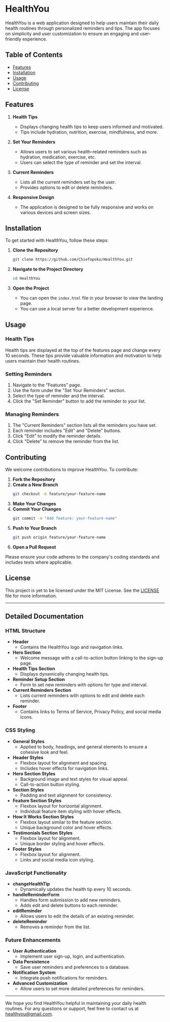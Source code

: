 # HealthYou

HealthYou is a web application designed to help users maintain their daily health routines through personalized reminders and tips. The app focuses on simplicity and user customization to ensure an engaging and user-friendly experience.

## Table of Contents

- [Features](#features)
- [Installation](#installation)
- [Usage](#usage)
- [Contributing](#contributing)
- [License](#license)

## Features

1. **Health Tips**
    - Displays changing health tips to keep users informed and motivated.
    - Tips include hydration, nutrition, exercise, mindfulness, and more.

2. **Set Your Reminders**
    - Allows users to set various health-related reminders such as hydration, medication, exercise, etc.
    - Users can select the type of reminder and set the interval.

3. **Current Reminders**
    - Lists all the current reminders set by the user.
    - Provides options to edit or delete reminders.

4. **Responsive Design**
    - The application is designed to be fully responsive and works on various devices and screen sizes.

## Installation

To get started with HealthYou, follow these steps:

1. **Clone the Repository**
    ```bash
    git clone https://github.com/Chiefopoku/HealthYou.git
    ```

2. **Navigate to the Project Directory**
    ```bash
    cd HealthYou
    ```

3. **Open the Project**
    - You can open the `index.html` file in your browser to view the landing page.
    - You can use a local server for a better development experience.

## Usage

### Health Tips

Health tips are displayed at the top of the features page and change every 10 seconds. These tips provide valuable information and motivation to help users maintain their health routines.

### Setting Reminders

1. Navigate to the "Features" page.
2. Use the form under the "Set Your Reminders" section.
3. Select the type of reminder and the interval.
4. Click the "Set Reminder" button to add the reminder to your list.

### Managing Reminders

1. The "Current Reminders" section lists all the reminders you have set.
2. Each reminder includes "Edit" and "Delete" buttons.
3. Click "Edit" to modify the reminder details.
4. Click "Delete" to remove the reminder from the list.

## Contributing

We welcome contributions to improve HealthYou. To contribute:

1. **Fork the Repository**
2. **Create a New Branch**
    ```bash
    git checkout -b feature/your-feature-name
    ```
3. **Make Your Changes**
4. **Commit Your Changes**
    ```bash
    git commit -m "Add feature: your-feature-name"
    ```
5. **Push to Your Branch**
    ```bash
    git push origin feature/your-feature-name
    ```
6. **Open a Pull Request**

Please ensure your code adheres to the company's coding standards and includes tests where applicable.

## License

This project is yet to be licensed under the MIT License. See the [LICENSE](LICENSE) file for more information.

---

## Detailed Documentation

### HTML Structure

- **Header**
    - Contains the HealthYou logo and navigation links.
- **Hero Section**
    - Welcome message with a call-to-action button linking to the sign-up page.
- **Health Tips Section**
    - Displays dynamically changing health tips.
- **Reminder Setup Section**
    - Form to set new reminders with options for type and interval.
- **Current Reminders Section**
    - Lists current reminders with options to edit and delete each reminder.
- **Footer**
    - Contains links to Terms of Service, Privacy Policy, and social media icons.

### CSS Styling

- **General Styles**
    - Applied to body, headings, and general elements to ensure a cohesive look and feel.
- **Header Styles**
    - Flexbox layout for alignment and spacing.
    - Includes hover effects for navigation links.
- **Hero Section Styles**
    - Background image and text styles for visual appeal.
    - Call-to-action button styling.
- **Section Styles**
    - Padding and text alignment for consistency.
- **Feature Section Styles**
    - Flexbox layout for horizontal alignment.
    - Individual feature item styling with hover effects.
- **How It Works Section Styles**
    - Flexbox layout similar to the feature section.
    - Unique background color and hover effects.
- **Testimonials Section Styles**
    - Flexbox layout for alignment.
    - Unique border styling and hover effects.
- **Footer Styles**
    - Flexbox layout for alignment.
    - Links and social media icon styling.

### JavaScript Functionality

- **changeHealthTip**
    - Dynamically updates the health tip every 10 seconds.
- **handleReminderForm**
    - Handles form submission to add new reminders.
    - Adds edit and delete buttons to each reminder.
- **editReminder**
    - Allows users to edit the details of an existing reminder.
- **deleteReminder**
    - Removes a reminder from the list.

### Future Enhancements

- **User Authentication**
    - Implement user sign-up, login, and authentication.
- **Data Persistence**
    - Save user reminders and preferences to a database.
- **Notification System**
    - Integrate push notifications for reminders.
- **Advanced Customization**
    - Allow users to set more detailed preferences for reminders.

---

We hope you find HealthYou helpful in maintaining your daily health routines. For any questions or support, feel free to contact us at healthyou@gmail.com.
